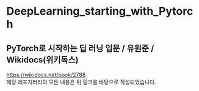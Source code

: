 # DeepLearning_starting_with_Pytorch
## PyTorch로 시작하는 딥 러닝 입문 / 유원준 / Wikidocs(위키독스)
https://wikidocs.net/book/2788 <br/>
해당 레포지터리의 모든 내용은 위 링크를 바탕으로 작성되었습니다.
